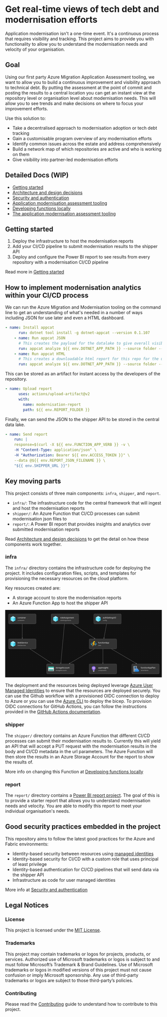 # Get real-time views of tech debt and modernisation efforts

Application modernisation isn't a one-time event. It's a continuous process that requires visibility and tracking. This project aims to provide you with functionality to allow you to understand the modernisation needs and velocity of your organisation.

## Goal

Using our first party Azure Migration Application Assessment tooling, we want to allow you to build a continuous improvement and visibility approach to technical debt. By putting the assessment at the point of commit and posting the results to a central location you can get an instant view at the repository level or organisation level about modernisation needs. This will allow you to see trends and make decisions on where to focus your improvement efforts.

Use this solution to:

- Take a decentralised approach to modernisation adoption or tech debt tracking
- Gain a customisable program overview of any modernisation efforts
- Identify common issues across the estate and address comprehensively
- Build a network map of which repositories are active and who is working on them
- Give visibility into partner-led modernisation efforts

## Detailed Docs (WIP)

- [Getting started](docs/getting-started.md)
- [Architecture and design decisions](docs/architecture.md)
- [Security and authentication](docs/security_and_authentication.md)
- [Application modernisation assessment tooling](docs/appcat.md)
- [Developing functions locally](docs/developing_functions_locally.md)
- [The application modernisation assessment tooling](docs/appcat.md)

## Getting started

1. Deploy the infrastructure to host the modernisation reports
2. Add your CI/CD pipeline to submit modernisation results to the shipper API
3. Deploy and configure the Power BI report to see results from every repository with a modernisation CI/CD pipeline

Read more in [Getting started](docs/getting-started.md)

## How to implement modernisation analytics within your CI/CD process

We can run the Azure Migration and Modernisation tooling on the command line to get an understanding of what's needed in a number of ways including JSON for use later and even a HTML dashboard.

```yaml
- name: Install appcat
      run: dotnet tool install -g dotnet-appcat --version 0.1.107
    - name: Run appcat JSON
      # This creates the payload for the datalake to give overall visibility of the modernisation effort
      run: appcat analyze ${{ env.DOTNET_APP_PATH }} --source folder --report ${{ env.REPORT_FOLDER }} --serializer json --non-interactive --code --binaries --target ${{ env.TARGET}}
    - name: Run appcat HTML
      # This creates a downloadable html report for this repo for the user to view
      run: appcat analyze ${{ env.DOTNET_APP_PATH }} --source folder --report ${{ env.REPORT_FOLDER }}/html --serializer html --non-interactive --code --binaries --target ${{ env.TARGET}}
```

This can be stored as an artifact for instant access by the developers of the repository.

```yaml
- name: Upload report
      uses: actions/upload-artifact@v2
      with:
        name: modernisation-report
        path: ${{ env.REPORT_FOLDER }}
```

Finally, we can send the JSON to the shipper API to be stored in the central data lake.

```yaml
- name: Send report
    run: |
    response=$(curl -X ${{ env.FUNCTION_APP_VERB }} -v \
    -H "Content-Type: application/json" \
    -H "Authorization: Bearer ${{ env.ACCESS_TOKEN }}" \
    --data @${{ env.REPORT_JSON_FILENAME }} \
    "${{ env.SHIPPER_URL }}")
```

## Key moving parts

This project consists of three main components: `infra`, `shipper`, and `report`.

- `infra/`: The infrastructure code for the central framework that will ingest and host the modernisation reports
- `shipper/`: An Azure Function that CI/CD processes can submit modernisation json files to
- `report/`: A Power BI report that provides insights and analytics over submitted modernisation reports

Read [Architecture and design decisions](docs/architecture.md) to get the detail on how these components work together.

### infra

The `infra/` directory contains the infrastructure code for deploying the project. It includes configuration files, scripts, and templates for provisioning the necessary resources on the cloud platform.

Key resources created are:

- A storage account to store the modernisation reports
- An Azure Function App to host the shipper API

![The resources created](docs/bicep-visualiser.png)

The deployment and the resources being deployed leverage [Azure User Managed Identities](https://learn.microsoft.com/en-us/azure/active-directory/managed-identities-azure-resources/overview) to ensure that the resources are deployed securely. You can use the Github workflow with a provisioned OIDC connection to deploy to Azure or you can use the [Azure CLI](https://docs.microsoft.com/en-us/cli/azure/?view=azure-cli-latest) to deploy the bicep. To provision OIDC connections for GitHub Actions, you can follow the instructions provided in the [GitHub Actions documentation](https://learn.microsoft.com/en-us/azure/developer/github/connect-from-azure?tabs=azure-portal%2Cwindows).

### shipper

The `shipper/` directory contains an Azure Function that different CI/CD processes can submit their modernisation results to. Currently this will yield an API that will accept a PUT request with the modernisation results in the body and CI/CD metadata in the url parameters. The Azure Function will then store the results in an Azure Storage Account for the report to show the results of.

More info on changing this Function at [Developing functions locally](docs/developing_functions_locally.md)

### report

The `report/` directory contains a [Power BI report project](https://learn.microsoft.com/en-us/power-bi/developer/projects/projects-overview). The goal of this is to provide a starter report that allows you to understand modernisation needs and velocity. You are able to modify this report to meet your individual organisation's needs.

## Good security practices embedded in the project

This repository aims to follow the latest good practices for the Azure and Fabric environments:

- Identity-based security between resources using [managed identities](https://learn.microsoft.com/en-us/azure/active-directory/managed-identities-azure-resources/overview)
- Identity-based security for CI/CD with a custom role that uses principal of least privilege
- Identity-based authentication for CI/CD pipelines that will send data via the shipper API
- Infrastructure as code for user managed identities

More info at [Security and authentication](docs/security_and_authentication.md)

## Legal Notices

### License

This project is licensed under the [MIT License](./LICENSE).

### Trademarks

This project may contain trademarks or logos for projects, products, or services. Authorized use of Microsoft trademarks or logos is subject to and must follow Microsoft’s Trademark & Brand Guidelines. Use of Microsoft trademarks or logos in modified versions of this project must not cause confusion or imply Microsoft sponsorship. Any use of third-party trademarks or logos are subject to those third-party’s policies.

### Contributing

Please read the [Contributing](./CONTRIBUTING.md) guide to understand how to contribute to this project.
